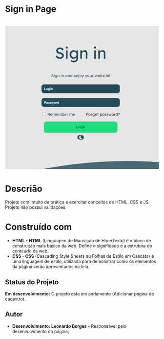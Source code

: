 # Sign in Page
<h1 align="center">
    <img alt="gif to show page" title="Show page" src="src/assets/pageGif.gif" />
</h1>

# Descrião
Projeto com intuito de prática e exercitar conceitos de HTML, CSS e JS.
Projeto não possuí validações

# Construído com
 - **HTML - HTML** (Linguagem de Marcação de HiperTexto) é o bloco de construção mais básico da web. Define o significado e a estrutura do conteúdo da web.
 - **CSS - CSS** (Cascading Style Sheets ou Folhas de Estilo em Cascata) é uma linguagem de estilo, utilizada para demonstrar como os elementos da página serão apresentados na tela.

## Status do Projeto
**Em desenvolvimento:** O projeto esta em andamento (Adicionar página de cadastro).

## Autor
- **Desenvolvimento: Leonardo Borges** - Responsável pelo desenvolvimento da página;
